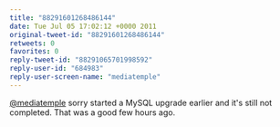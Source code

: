```yaml
---
title: "88291601268486144"
date: Tue Jul 05 17:02:12 +0000 2011
original-tweet-id: "88291601268486144"
retweets: 0
favorites: 0
reply-tweet-id: "88291065701998592"
reply-user-id: "684983"
reply-user-screen-name: "mediatemple"
---
```

<a href="https://twitter.com/mediatemple">@mediatemple</a>  sorry started a MySQL upgrade earlier and it's still not completed. That was a good few hours ago.
